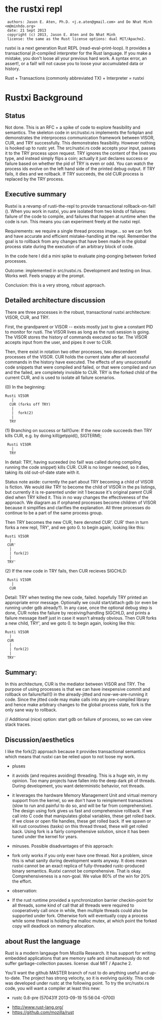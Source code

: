 the rustxi repl
===============

     authors: Jason E. Aten, Ph.D. <j.e.aten@gmail.com> and Do Nhat Minh <m@minhdo.org>
     date: 21 Sept 2013
     copyright (c) 2013, Jason E. Aten and Do Nhat Minh
     license: the same as the Rust license options: dual MIT/Apache2.
 

rustxi is a next generation Rust REPL (read-eval-print-loop). It provides a transactional jit-compiled interpreter for the Rust language. If you make a mistake, you don't loose all your previous hard work. A syntax error, an assert!, or a fail! will not cause you to loose your accumulated data or history.

Rust + Transactions (commonly abbreviated TX) + Interpreter = rustxi


Rustxi Background
=======================

Status
------

Not done. This is an RFC + a spike of code to explore feasibility and semantics. The skeleton code in src/rustxi.rs implements the forkplan and demonstrates the interprocess communication framework between VISOR, CUR, and TRY successfully. This demonstrates feasibility.  However nothing is hooked up to rustc yet. The src/rustxi.rs code accepts your input, passes it to the TRY process upon request. TRY ignores the content of the lines you type, and instead simply flips a coin; actually it just declares success or failure based on whether the pid of TRY is even or odd. You can watch the process ids evolve on the left hand side of the printed debug output. If TRY fails, it dies and we rollback. If TRY succeeds, the old CUR process is replaced by the TRY process.

Executive summary
-----------------

Rustxi is a revamp of rusti-the-repl to provide transactional
rollback-on-fail!(). When you work in rustxi, you are isolated from two kinds of failures: failure
of the code to compile, and failures that happen at runtime when the code
is run. This means you can experiment freely at the rustxi repl.

Requirements: we require a single thread process image... so we can fork and have accurate and
efficient mistake-handling at the repl. Remember the goal is to rollback from any changes that have been made in the global process state during the execution of an arbitrary block of code.

In the code here I did a mini spike to evaluate ping-ponging between forked processes.

Outcome: implemented in src/rustxi.rs. Development and testing on linux. Works well. Feels snappy at the prompt. 

Conclusion: this is a very strong, robust approach.



Detailed architecture discussion
--------------------------------

There are three processes in the robust, transactional rustxi architecture: VISOR, CUR, and TRY.

First, the grandparent or VISOR -- exists mostly just to give a constant PID to monitor for rusti. The VISOR lives as long as the rusti session is going. The VISOR stores the history of commands executed so far. The VISOR accepts input from the user, and pipes it over to CUR.

Then, there exist in rotation two other processes, two descendent processes of the VISOR. CUR holds the current state after all successful commands in the history have executed. The effects of any unsuccessful code snippets that were compiled and failed, or that were compiled and run and the failed, are completely invisible to CUR. TRY is the forked child of the current CUR, and is used to isolate all failure scenarios.


(0) In the beginning:

    Rusti VISOR
       |
      CUR (forks off TRY)
       |
       |  fork(2)
       |
      TRY
    
    

    
(1)  Branching on success or fail!()ure: If the new code succeeds then TRY kills CUR, e.g. by doing kill(getppid(), SIGTERM);

     Rusti VISOR
       |
      TRY
      
In detail: TRY, having suceeded (no fail! was called during compiling running the code snippet) kills CUR. CUR is no longer needed, so it dies, taking its old out-of-date state with it.

Status note aside: currently the part about TRY becoming a child of VISOR is fiction. We would *like* TRY to become the child of VISOR in the ps listings, but currently it is re-parented under init 1 because it's original parent CUR died when TRY killed it. This in no way changes the effectiveness of the approach. We diagram as if orphaned processes become children of VISOR because it simplifies and clarifies the explanation. All three processes do continue to be a part of the same process group.

Then TRY becomes the new CUR, here denoted CUR'. CUR' then in turn forks a new repl, TRY', and we goto 0. to begin again, looking like this:

    Rusti VISOR
      |
     CUR'
      |
      | fork(2)
      |
     TRY'

    
(2) If the new code in TRY fails, then CUR recieves SIGCHLD:

     Rusti VISOR
       |
      CUR

Detail: TRY when testing the new code, failed. hopefully TRY printed an appropriate error message. Optionally we could start/attach gdb (or even be running under gdb already?). In any case, once the optional debug step is done, CUR notes the failure by receiving/handling SIGCHLD, and prints a failure message itself just in case it wasn't already obvious. Then CUR forks a new child, TRY', and we goto 0. to begin again, looking like this:

    Rusti VISOR
      |
     CUR 
      |
      | fork(2)
      |
     TRY'


Summary: 
--------
In this architecture, CUR is the mediator between VISOR and TRY. The purpose of using processes is that we can have inexpensive commit and rollback on failure/fail!() in the already-jitted and now-we-are-running it code. Since the jitted code may make calls into any pre-compiled library and hence make arbitrary changes to the global process state, fork is the only sane way to rollback.

// Additional (nice) option: start gdb on failure of process, so we can view stack traces.

Discussion/aesthetics
-------------------------

I like the fork(2) approach because it provides transactional semantics which means that rustxi can be relied upon to not loose my work.

* pluses

 + it avoids (and requires avoiding) threading. This is a huge win, in my opinion.  Too many projects have fallen into the deep dark pit of threads. During development, you want deterministic behavior, not threads.

 + it leverages the hardware Memory Management Unit and virtual memory support from the kernel, so we don't have to reimplement transactions (slow to run and painful to do so, and will be far from comprehensive). The design using fork gives us fast and comprehensive rollback. If we call into C code that manipulates global variables, these get rolled back. If we close or open file handles, these get rolled back. If we spawn or kill rust coroutines (tasks) on this thread thread, these will get rolled back. Using fork is a fairly comprehensive solution, since it has been tuned under the kernel for years. 

* minuses. Possible disadvantages of this approach:

 + fork only works if you only ever have one thread.  Not a problem, since this is what sanity during development wants anyway. It does mean rustxi cannot be an exact replica of fully-threaded rustc-produced binary semantics. Rustxi cannot be comprehensive. That is okay. Comprehensiveness is a non-goal. We value 80% of the win for 20% the effort.


* observation: 

 + If the rust runtime provided a synchronization barrier checkin-point for all threads, some kind of call that all threads were required to cooperatively call once in while, then multiple threads could also be supported under fork. Otherwise fork will eventually copy a process while some thread is holding the malloc mutex, at which point the forked copy will deadlock on memory allocation.







about Rust the language
-----------------------

Rust is a modern langauge from Mozilla Research. It has  support for 
 writing embedded applications that are memory safe and simultaneously
 do not suffer garbage-collection pauses. license: dual MIT / Apache 2.

 You'll want the github MASTER branch of rust to do anything useful
 and up-to-date. The project has strong velocity, so it is evolving
 quickly.  This code was developed under rustc at the following point.
 To try the src/rustxi.rs code, you will want a compiler at least this new:

 * rustc 0.8-pre (570431f 2013-09-19 15:56:04 -0700)

- http://www.rust-lang.org/
- https://github.com/mozilla/rust

